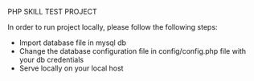 PHP SKILL TEST PROJECT

In order to run project locally, please follow the following steps:

- Import database file in mysql db
- Change the database configuration file in config/config.php file with your db credentials
- Serve locally on your local host
